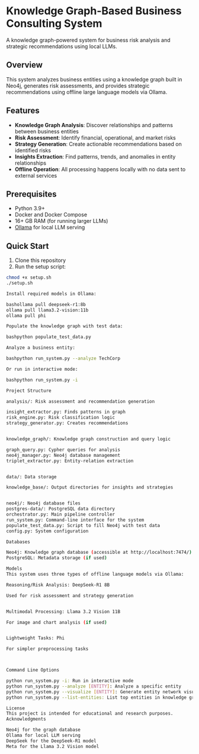 # Knowledge Graph-Based Business Consulting System

A knowledge graph-powered system for business risk analysis and strategic recommendations using local LLMs.

## Overview

This system analyzes business entities using a knowledge graph built in Neo4j, generates risk assessments, and provides strategic recommendations using offline large language models via Ollama.

## Features

- **Knowledge Graph Analysis**: Discover relationships and patterns between business entities
- **Risk Assessment**: Identify financial, operational, and market risks
- **Strategy Generation**: Create actionable recommendations based on identified risks
- **Insights Extraction**: Find patterns, trends, and anomalies in entity relationships
- **Offline Operation**: All processing happens locally with no data sent to external services

## Prerequisites

- Python 3.9+
- Docker and Docker Compose
- 16+ GB RAM (for running larger LLMs)
- [Ollama](https://ollama.com/) for local LLM serving

## Quick Start

1. Clone this repository
2. Run the setup script:

```bash
chmod +x setup.sh
./setup.sh

Install required models in Ollama:

bashollama pull deepseek-r1:8b
ollama pull llama3.2-vision:11b
ollama pull phi

Populate the knowledge graph with test data:

bashpython populate_test_data.py

Analyze a business entity:

bashpython run_system.py --analyze TechCorp

Or run in interactive mode:

bashpython run_system.py -i

Project Structure

analysis/: Risk assessment and recommendation generation

insight_extractor.py: Finds patterns in graph
risk_engine.py: Risk classification logic
strategy_generator.py: Creates recommendations


knowledge_graph/: Knowledge graph construction and query logic

graph_query.py: Cypher queries for analysis
neo4j_manager.py: Neo4j database management
triplet_extractor.py: Entity-relation extraction


data/: Data storage

knowledge_base/: Output directories for insights and strategies


neo4j/: Neo4j database files
postgres-data/: PostgreSQL data directory
orchestrator.py: Main pipeline controller
run_system.py: Command-line interface for the system
populate_test_data.py: Script to fill Neo4j with test data
config.py: System configuration

Databases

Neo4j: Knowledge graph database (accessible at http://localhost:7474/)
PostgreSQL: Metadata storage (if used)

Models
This system uses three types of offline language models via Ollama:

Reasoning/Risk Analysis: DeepSeek-R1 8B

Used for risk assessment and strategy generation


Multimodal Processing: Llama 3.2 Vision 11B

For image and chart analysis (if used)


Lightweight Tasks: Phi

For simpler preprocessing tasks



Command Line Options

python run_system.py -i: Run in interactive mode
python run_system.py --analyze [ENTITY]: Analyze a specific entity
python run_system.py --visualize [ENTITY]: Generate entity network visualization
python run_system.py --list-entities: List top entities in knowledge graph

License
This project is intended for educational and research purposes.
Acknowledgments

Neo4j for the graph database
Ollama for local LLM serving
DeepSeek for the DeepSeek-R1 model
Meta for the Llama 3.2 Vision model